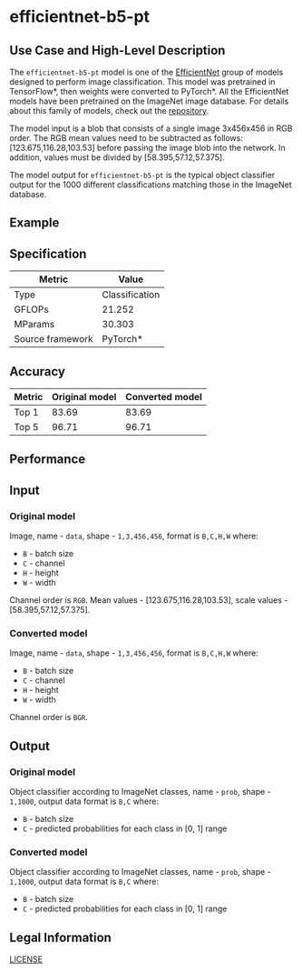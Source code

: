 # efficientnet-b5-pt

## Use Case and High-Level Description

The `efficientnet-b5-pt` model is one of the [EfficientNet](https://arxiv.org/abs/1905.11946) group of models designed to perform image classification. This model was pretrained in TensorFlow\*, then weights were converted to PyTorch\*. All the EfficientNet models have been pretrained on the ImageNet image database. For details about this family of models, check out the [repository](https://github.com/rwightman/gen-efficientnet-pytorch).

The model input is a blob that consists of a single image 3x456x456 in RGB
order. The RGB mean values need to be subtracted as follows: [123.675,116.28,103.53]
before passing the image blob into the network. In addition, values must be divided
by [58.395,57.12,57.375].

The model output for `efficientnet-b5-pt` is the typical object classifier output for
the 1000 different classifications matching those in the ImageNet database.

## Example

## Specification

| Metric            | Value         |
|-------------------|---------------|
| Type              | Classification|
| GFLOPs            | 21.252        |
| MParams           | 30.303        |
| Source framework  | PyTorch\*     |

## Accuracy

| Metric | Original model | Converted model |
| ------ | -------------- | --------------- |
| Top 1  | 83.69          | 83.69           |
| Top 5  | 96.71          | 96.71           | 

## Performance

## Input

### Original model

Image, name - `data`,  shape - `1,3,456,456`, format is `B,C,H,W` where:

- `B` - batch size
- `C` - channel
- `H` - height
- `W` - width

Channel order is `RGB`.
Mean values - [123.675,116.28,103.53], scale values - [58.395,57.12,57.375].

### Converted model

Image, name - `data`,  shape - `1,3,456,456`, format is `B,C,H,W` where:

- `B` - batch size
- `C` - channel
- `H` - height
- `W` - width

Channel order is `BGR`.

## Output

### Original model

Object classifier according to ImageNet classes, name - `prob`,  shape - `1,1000`, output data format is `B,C` where:

- `B` - batch size
- `C` - predicted probabilities for each class in  [0, 1] range

### Converted model

Object classifier according to ImageNet classes, name - `prob`,  shape - `1,1000`, output data format is `B,C` where:

- `B` - batch size
- `C` - predicted probabilities for each class in  [0, 1] range

## Legal Information

[LICENSE](https://raw.githubusercontent.com/rwightman/gen-efficientnet-pytorch/a36e2b2cd1bd122a508a6fffeaa7606890f8c882/LICENSE)
